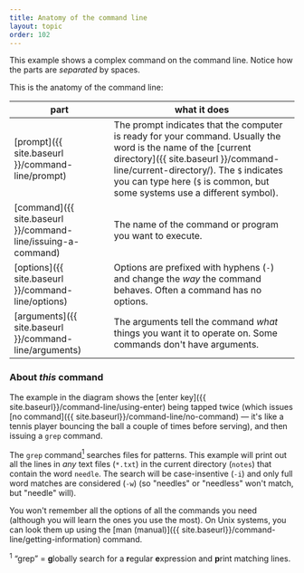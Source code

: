 ```yaml
---
title: Anatomy of the command line
layout: topic
order: 102
---
```


This example shows a complex command on the command line.
Notice how the parts are _separated_ by spaces.


<object id="anatomy" data="{{ site.baseurl }}/images/command-line.svg" type="image/svg+xml"></object>
<!-- TODO: hover and onclick events so can click on diargram to the links -->

This is the anatomy of the command line:

| part     | what it does |
|----------|--------------|
|[prompt]({{ site.baseurl }}/command-line/prompt) | The prompt indicates that the computer is ready for your command. Usually the word is the name of the [current directory]({{ site.baseurl }}/command-line/current-directory/). The `$` indicates you can type here (`$` is common, but some systems use a different symbol). |
|[command]({{ site.baseurl }}/command-line/issuing-a-command) | The name of the command or program you want to execute. |
|[options]({{ site.baseurl }}/command-line/options) | Options are prefixed with hyphens (`-`) and change the _way_ the command behaves. Often a command has no options. |
|[arguments]({{ site.baseurl }}/command-line/arguments) | The arguments tell the command _what_ things you want it to operate on. Some commands don't have arguments. | 


### About _this_ command

The example in the diagram shows the 
[enter key]({{ site.baseurl}}/command-line/using-enter) being tapped twice
(which issues [no command]({{ site.baseurl}}/command-line/no-command)
— it's like a tennis player bouncing the ball a couple of times before serving),
and then issuing a `grep` command.

The `grep` command<a href="#footnote-1"><sup>1</sup></a> searches files for
patterns. This example will print out all the lines in _any_ text files
(`*.txt`) in the current directory (`notes`) that contain the word `needle`.
The search will be case-insentive (`-i`) and only full word matches are
considered (`-w`) (so "needles" or "needless" won't match, but "needle" will).

You won't remember all the options of all the commands you need (although you
will learn the ones you use the most). On Unix systems, you can look them up
using the [man (manual)]({{ site.baseurl}}/command-line/getting-information)
command.

<p class="footnote"><sup id="footnote-1">1</sup> “grep” =
<strong>g</strong>lobally search for a <strong>r</strong>egular 
<strong>e</strong>xpression and <strong>p</strong>rint matching lines.
</p>
